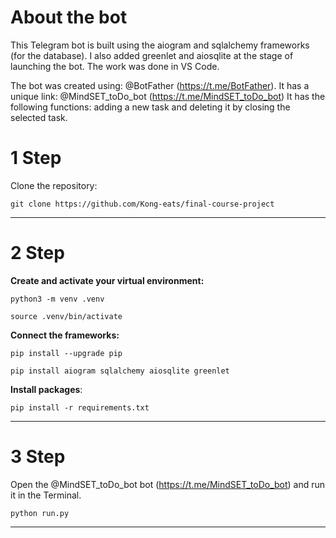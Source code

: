 # About the bot
This Telegram bot is built using the aiogram and sqlalchemy frameworks (for the database). I also added greenlet and aiosqlite at the stage of launching the bot.
The work was done in VS Code.

The bot was created using: @BotFather (https://t.me/BotFather).
It has a unique link: @MindSET_toDo_bot (https://t.me/MindSET_toDo_bot)
It has the following functions: adding a new task and deleting it by closing the selected task.

# 1 Step
Clone the repository:
```bash:
git clone https://github.com/Kong-eats/final-course-project
```
---

# 2 Step
**Create and activate your virtual environment:**
```bash:
python3 -m venv .venv
```

```bash:
source .venv/bin/activate
```

**Connect the frameworks:**
```bash:
pip install --upgrade pip
```
```bash:
pip install aiogram sqlalchemy aiosqlite greenlet
```

**Install packages**:
```bash:
pip install -r requirements.txt
```
---

# 3 Step
Open the @MindSET_toDo_bot bot (https://t.me/MindSET_toDo_bot) and run it in the Terminal.
```bash:
python run.py
```
---
